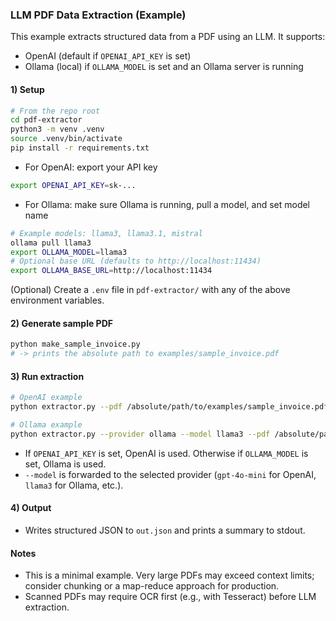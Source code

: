 ### LLM PDF Data Extraction (Example)

This example extracts structured data from a PDF using an LLM. It supports:
- OpenAI (default if `OPENAI_API_KEY` is set)
- Ollama (local) if `OLLAMA_MODEL` is set and an Ollama server is running

#### 1) Setup
```bash
# From the repo root
cd pdf-extractor
python3 -m venv .venv
source .venv/bin/activate
pip install -r requirements.txt
```

- For OpenAI: export your API key
```bash
export OPENAI_API_KEY=sk-...
```

- For Ollama: make sure Ollama is running, pull a model, and set model name
```bash
# Example models: llama3, llama3.1, mistral
ollama pull llama3
export OLLAMA_MODEL=llama3
# Optional base URL (defaults to http://localhost:11434)
export OLLAMA_BASE_URL=http://localhost:11434
```

(Optional) Create a `.env` file in `pdf-extractor/` with any of the above environment variables.

#### 2) Generate sample PDF
```bash
python make_sample_invoice.py
# -> prints the absolute path to examples/sample_invoice.pdf
```

#### 3) Run extraction
```bash
# OpenAI example
python extractor.py --pdf /absolute/path/to/examples/sample_invoice.pdf --schema invoice --out out.json --model gpt-4o-mini

# Ollama example
python extractor.py --provider ollama --model llama3 --pdf /absolute/path/to/examples/sample_invoice.pdf --schema invoice --out out.json
```
- If `OPENAI_API_KEY` is set, OpenAI is used. Otherwise if `OLLAMA_MODEL` is set, Ollama is used.
- `--model` is forwarded to the selected provider (`gpt-4o-mini` for OpenAI, `llama3` for Ollama, etc.).

#### 4) Output
- Writes structured JSON to `out.json` and prints a summary to stdout.

#### Notes
- This is a minimal example. Very large PDFs may exceed context limits; consider chunking or a map-reduce approach for production.
- Scanned PDFs may require OCR first (e.g., with Tesseract) before LLM extraction.
